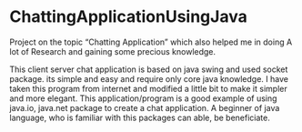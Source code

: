 # ChattingApplicationUsingJava
Project on the topic “Chatting Application” which also helped me in doing A lot of Research and gaining some precious knowledge.
 
This client server chat application is based on java swing and used socket package. 
its simple and easy and require only core java knowledge. I have taken this program from 
internet and modified a little bit to make it simpler and more elegant.
This application/program is a good example of using java.io, java.net package to create a 
chat application. A beginner of java language, who is familiar with this packages can 
able, be beneficiate.

